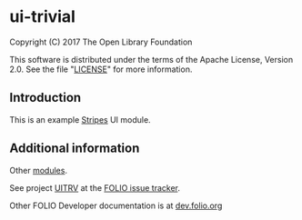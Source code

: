 # ui-trivial

Copyright (C) 2017 The Open Library Foundation

This software is distributed under the terms of the Apache License,
Version 2.0. See the file "[LICENSE](LICENSE)" for more information.

## Introduction

This is an example [Stripes](https://github.com/folio-org/stripes-core/) UI module. 

## Additional information

Other [modules](http://dev.folio.org/source-code/#client-side).

See project [UITRV](https://issues.folio.org/browse/UITRV)
at the [FOLIO issue tracker](http://dev.folio.org/community/guide-issues).

Other FOLIO Developer documentation is at [dev.folio.org](http://dev.folio.org/)
